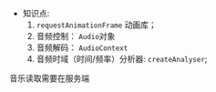 
* 知识点:
    1. `requestAnimationFrame` 动画库；
    2. 音频控制： `Audio`对象
    3. 音频解码： `AudioContext`
    4. 音频时域（时间/频率）分析器: `createAnalyser`;


音乐读取需要在服务端